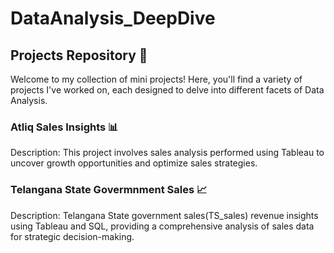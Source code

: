 # DataAnalysis_DeepDive

## **Projects Repository** 🌟
Welcome to my collection of mini projects! Here, you'll find a variety of projects I've worked on, each designed to delve into different facets of Data Analysis.

### **Atliq Sales Insights** 📊

Description: This project involves sales analysis performed using Tableau to uncover growth opportunities and optimize sales strategies.

### **Telangana State Govermnment Sales** 📈

Description: Telangana State government sales(TS_sales) revenue insights using Tableau and SQL, providing a comprehensive analysis of sales data for strategic decision-making.





